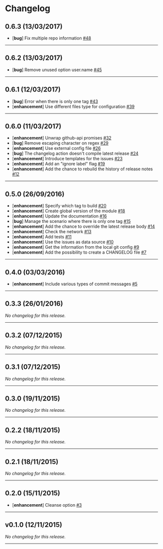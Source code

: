 # Changelog

## 0.6.3 (13/03/2017)

- [**bug**] Fix multiple repo information [#48](https://github.com/github-tools/github-release-notes/issues/48)


 --- 

## 0.6.2 (13/03/2017)

- [**bug**] Remove unused option user.name [#45](https://github.com/github-tools/github-release-notes/issues/45)



 --- 

## 0.6.1 (12/03/2017)

- [**bug**] Error when there is only one tag [#43](https://github.com/github-tools/github-release-notes/issues/43)
- [**enhancement**] Use different files type for configuration [#39](https://github.com/github-tools/github-release-notes/issues/39)



 --- 

## 0.6.0 (11/03/2017)

- [**enhancement**] Unwrap github-api promises [#32](https://github.com/github-tools/github-release-notes/issues/32)
- [**bug**] Remove escaping character on regex [#29](https://github.com/github-tools/github-release-notes/issues/29)
- [**enhancement**] Use external config file [#26](https://github.com/github-tools/github-release-notes/issues/26)
- [**bug**] The changelog action doesn't compile latest release [#24](https://github.com/github-tools/github-release-notes/issues/24)
- [**enhancement**] Introduce templates for the issues [#23](https://github.com/github-tools/github-release-notes/issues/23)
- [**enhancement**] Add an "ignore label" flag [#19](https://github.com/github-tools/github-release-notes/issues/19)
- [**enhancement**] Add the chance to rebuild the history of release notes [#12](https://github.com/github-tools/github-release-notes/issues/12)



 --- 

## 0.5.0 (26/09/2016)

- [**enhancement**] Specify which tag to build [#20](https://github.com/github-tools/github-release-notes/issues/20)
- [**enhancement**] Create global version of the module [#18](https://github.com/github-tools/github-release-notes/issues/18)
- [**enhancement**] Update the documentation [#16](https://github.com/github-tools/github-release-notes/issues/16)
- [**bug**] Manage the scenario where there is only one tag [#15](https://github.com/github-tools/github-release-notes/issues/15)
- [**enhancement**] Add the chance to override the latest release body [#14](https://github.com/github-tools/github-release-notes/issues/14)
- [**enhancement**] Check the network [#13](https://github.com/github-tools/github-release-notes/issues/13)
- [**enhancement**] Add tests [#11](https://github.com/github-tools/github-release-notes/issues/11)
- [**enhancement**] Use the issues as data source [#10](https://github.com/github-tools/github-release-notes/issues/10)
- [**enhancement**] Get the information from the local git config [#9](https://github.com/github-tools/github-release-notes/issues/9)
- [**enhancement**] Add the possibility to create a CHANGELOG file [#7](https://github.com/github-tools/github-release-notes/issues/7)



 --- 

## 0.4.0 (03/03/2016)

- [**enhancement**] Include various types of commit messages [#5](https://github.com/github-tools/github-release-notes/issues/5)



 --- 

## 0.3.3 (26/01/2016)

*No changelog for this release.*



 --- 

## 0.3.2 (07/12/2015)

*No changelog for this release.*



 --- 

## 0.3.1 (07/12/2015)

*No changelog for this release.*



 --- 

## 0.3.0 (19/11/2015)

*No changelog for this release.*



 --- 

## 0.2.2 (18/11/2015)

*No changelog for this release.*



 --- 

## 0.2.1 (18/11/2015)

*No changelog for this release.*



 --- 

## 0.2.0 (15/11/2015)

- [**enhancement**] Cleanse option [#3](https://github.com/github-tools/github-release-notes/issues/3)



 --- 

## v0.1.0 (12/11/2015)

_No changelog for this release._


 --- 

